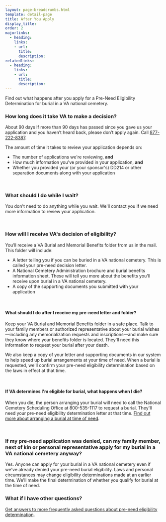 ```yaml
---
layout: page-breadcrumbs.html
template: detail-page
title: After You Apply
display_title: 
order: 2
majorlinks: 
  - heading: 
    links: 
    - url: 
      title: 
      description: 
relatedlinks:
  - heading: 
    links: 
    - url: 
      title: 
      description: 
---
```

Find out what happens after you apply for a Pre-Need Eligibility Determination for burial in a VA national cemetery.

### How long does it take VA to make a decision?

<div class="card information" markdown="0">
<span class="number">About 90 days</span>
<span class="description">If more than 90 days has passed since you gave us your application and you haven’t heard back, please don’t apply again. Call <a href="tel:+18772228387">877-222-8387</a>.</span>
</div>

The amount of time it takes to review your application depends on:
- The number of applications we're reviewing, **and**
- How much information you've provided in your application, **and**
- Whether you provided your (or your sponsor's) DD214 or other separation documents along with your application

<br>

### What should I do while I wait?

You don't need to do anything while you wait. We'll contact you if we need more information to review your application. 

<br>

### How will I receive VA's decision of eligibility?

You’ll receive a VA Burial and Memorial Benefits folder from us in the mail. This folder will include:

- A letter telling you if you can be buried in a VA national cemetery. This is called your pre-need decision letter. 
- A National Cemetery Administration brochure and burial benefits information sheet. These will tell you more about the benefits you'll receive upon burial in a VA national cemetery.
- A copy of the supporting documents you submitted with your application

<br>

#### What should I do after I receive my pre-need letter and folder?

Keep your VA Burial and Memorial Benefits folder in a safe place. Talk to your family members or authorized representative about your burial wishes—including any memorialization requests and inscriptions—and make sure they know where your benefits folder is located. They'll need this information to request your burial after your death.

We also keep a copy of your letter and supporting documents in our system to help speed up burial arrangements at your time of need. When a burial is requested, we'll confirm your pre-need eligibility determination based on the laws in effect at that time.

<br>

#### If VA determines I'm eligible for burial, what happens when I die?

When you die, the person arranging your burial will need to call the National Cemetery Scheduling Office at 800-535-1117 to request a burial. They'll need your pre-need eligibility determination letter at that time. [Find out more about arranging a burial at time of need](/burials-and-memorials/burial-planning).

<br>

### If my pre-need application was denied, can my family member, next of kin or personal representative apply for my burial in a VA national cemetery anyway?

Yes. Anyone can apply for your burial in a VA national cemetery even if we've already denied your pre-need burial eligibility. Laws and personal circumstances may change eligibility determinations made at an earlier time. We'll make the final determination of whether you qualify for burial at the time of need.

### What if I have other questions?

[Get answers to more frequently asked questions about pre-need eligibility determination](https://www.cem.va.gov/CEM/pre-need/FAQ/).
